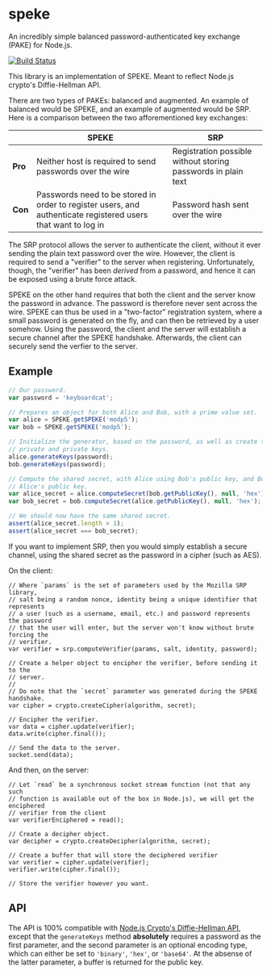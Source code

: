 # speke

An incredibly simple balanced password-authenticated key exchange (PAKE) for Node.js.

[![Build Status](https://travis-ci.org/shovon/node-speke.svg)](https://travis-ci.org/shovon/node-speke)

This library is an implementation of SPEKE. Meant to reflect Node.js crypto's Diffie-Hellman API.

There are two types of PAKEs: balanced and augmented. An example of balanced would be SPEKE, and an example of augmented would be SRP. Here is a comparison between the two afforementioned key exchanges:

| | SPEKE | SRP |
| --- | --- | --- |
| **Pro** | Neither host is required to send passwords over the wire | Registration possible without storing passwords in plain text |
| **Con** | Passwords need to be stored in order to register users, and authenticate registered users that want to log in | Password hash sent over the wire |

The SRP protocol allows the server to authenticate the client, without it ever sending the plain text password over the wire. However, the client is required to send a "verifier" to the server when registering. Unfortunately, though, the "verifier" has been *derived* from a password, and hence it can be exposed using a brute force attack.

SPEKE on the other hand requires that both the client and the server know the password in advance. The password is therefore never sent across the wire. SPEKE can thus be used in a "two-factor" registration system, where a small password is generated on the fly, and can then be retrieved by a user somehow. Using the password, the client and the server will establish a secure channel after the SPEKE handshake. Afterwards, the client can securely send the verfier to the server.

## Example

```javascript
// Our password.
var password = 'keyboardcat';

// Prepares an object for both Alice and Bob, with a prime value set.
var alice = SPEKE.getSPEKE('modp5');
var bob = SPEKE.getSPEKE('modp5');

// Initialize the generator, based on the password, as well as create the
// private and private keys.
alice.generateKeys(password);
bob.generateKeys(password);

// Compute the shared secret, with Alice using Bob's public key, and Bob using
// Alice's public key.
var alice_secret = alice.computeSecret(bob.getPublicKey(), null, 'hex');
var bob_secret = bob.computeSecret(alice.getPublicKey(), null, 'hex');

// We should now have the same shared secret.
assert(alice_secret.length > 1);
assert(alice_secret === bob_secret);
```

If you want to implement SRP, then you would simply establish a secure channel, using the shared secret as the password in a cipher (such as AES).

On the client:

```
// Where `params` is the set of parameters used by the Mozilla SRP library,
// salt being a random nonce, identity being a unique identifier that represents
// a user (such as a username, email, etc.) and password represents the password
// that the user will enter, but the server won't know without brute forcing the
// verifier.
var verifier = srp.computeVerifier(params, salt, identity, password);

// Create a helper object to encipher the verifier, before sending it to the
// server.
//
// Do note that the `secret` parameter was generated during the SPEKE handshake.
var cipher = crypto.createCipher(algorithm, secret);

// Encipher the verifier.
var data = cipher.update(verifier);
data.write(cipher.final());

// Send the data to the server.
socket.send(data);
```

And then, on the server:

```
// Let `read` be a synchronous socket stream function (not that any such
// function is available out of the box in Node.js), we will get the enciphered
// verifier from the client
var verifierEnciphered = read();

// Create a decipher object.
var decipher = crypto.createDecipher(algorithm, secret);

// Create a buffer that will store the deciphered verifier
var verifier = cipher.update(verifier);
verifier.write(cipher.final());

// Store the verifier however you want.
```

## API

The API is 100% compatible with [Node.js Crypto's Diffie-Hellman API](http://nodejs.org/api/crypto.html#crypto_class_diffiehellman), except that the `generateKeys` method **absolutely** requires a password as the first parameter, and the second parameter is an optional encoding type, which can either be set to `'binary'`, `'hex'`, or `'base64'`. At the absense of the latter parameter, a buffer is returned for the public key.